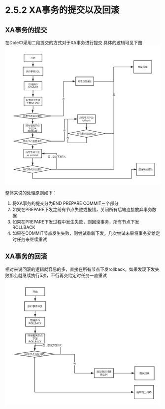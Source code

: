 #  2.5.2 XA事务的提交以及回滚
##  XA事务的提交
在Dble中采用二段提交的方式对于XA事务进行提交
具体的逻辑可见下图
![](pic/2.5.3.png) 

整体来说的处理原则如下：
 1. 将XA事务的提交分为END PREPARE COMMIT三个部分
 2. 如果在PREPARE下发之前有节点失败或报错，关闭所有后端连接放弃事务数据
 3. 如果在PREPARE下发过程中发生失败，则回滚事务，所有节点下发ROLLBACK
 4. 如果在COMMIT节点发生失败，则尝试重新下发，几次尝试未果将事务交给定时任务来继续重试

##  XA事务的回滚
  相对来说回滚的逻辑就容易的多，直接在所有节点下发rollback，如果发现下发失败那么就继续执行5次，不行再交给定时任务一直重试
![](pic/2.5.4.png) 